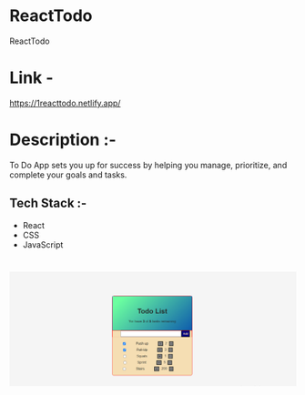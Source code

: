 # ReactTodo
ReactTodo
# Link -
https://1reacttodo.netlify.app/

# Description :-
 To Do App sets you up for success by helping you manage, prioritize, and complete your goals and tasks.
## Tech Stack :- 
- React
- CSS
- JavaScript

# <img src="https://github.com/sgovind158/WheaterApp/blob/main/image/ReactTodo.png?raw=true" alt="">
